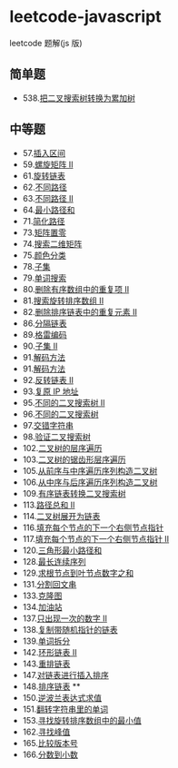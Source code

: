 # leetcode-javascript

leetcode 题解(js 版)

## 简单题

-   538.[把二叉搜索树转换为累加树](https://github.com/tofuchen94/leetcode-javascript/blob/master/src/problem538/Solution.js)

## 中等题

-   57.[插入区间](https://github.com/tofuchen94/leetcode-javascript/blob/master/src/problem57/Solution.js)
-   59.[螺旋矩阵 II](https://github.com/tofuchen94/leetcode-javascript/blob/master/src/problem59/Solution.js)
-   61.[旋转链表](https://github.com/tofuchen94/leetcode-javascript/blob/master/src/problem61/Solution.js)
-   62.[不同路径](https://github.com/tofuchen94/leetcode-javascript/blob/master/src/problem62/Solution.js)
-   63.[不同路径 II](https://github.com/tofuchen94/leetcode-javascript/blob/master/src/problem63/Solution.js)
-   64.[最小路径和](https://github.com/tofuchen94/leetcode-javascript/blob/master/src/problem64/Solution.js)
-   71.[简化路径](https://github.com/tofuchen94/leetcode-javascript/blob/master/src/problem71/Solution.js)
-   73.[矩阵置零](https://github.com/tofuchen94/leetcode-javascript/blob/master/src/problem73/Solution.js)
-   74.[搜索二维矩阵](https://github.com/tofuchen94/leetcode-javascript/blob/master/src/problem74/Solution.js)
-   75.[颜色分类](https://github.com/tofuchen94/leetcode-javascript/blob/master/src/problem75/Solution.js)
-   78.[子集](https://github.com/tofuchen94/leetcode-javascript/blob/master/src/problem78/Solution.js)
-   79.[单词搜索](https://github.com/tofuchen94/leetcode-javascript/blob/master/src/problem79/Solution.js)
-   80.[删除有序数组中的重复项 II](https://github.com/tofuchen94/leetcode-javascript/blob/master/src/problem80/Solution.js)
-   81.[搜索旋转排序数组 II](https://github.com/tofuchen94/leetcode-javascript/blob/master/src/problem81/Solution.js)
-   82.[删除排序链表中的重复元素 II](https://github.com/tofuchen94/leetcode-javascript/blob/master/src/problem82/Solution.js)
-   86.[分隔链表](https://github.com/tofuchen94/leetcode-javascript/blob/master/src/problem86/Solution.js)
-   89.[格雷编码](https://github.com/tofuchen94/leetcode-javascript/blob/master/src/problem89/Solution.js)
-   90.[子集 II](https://github.com/tofuchen94/leetcode-javascript/blob/master/src/problem90/Solution.js)
-   91.[解码方法](https://github.com/tofuchen94/leetcode-javascript/blob/master/src/problem91/Solution.js)
-   91.[解码方法](https://github.com/tofuchen94/leetcode-javascript/blob/master/src/problem91/Solution.js)
-   92.[反转链表 II](https://github.com/tofuchen94/leetcode-javascript/blob/master/src/problem92/Solution.js)
-   93.[复原 IP 地址](https://github.com/tofuchen94/leetcode-javascript/blob/master/src/problem93/Solution.js)
-   95.[不同的二叉搜索树 II](https://github.com/tofuchen94/leetcode-javascript/blob/master/src/problem95/Solution.js)
-   96.[不同的二叉搜索树](https://github.com/tofuchen94/leetcode-javascript/blob/master/src/problem96/Solution.js)
-   97.[交错字符串](https://github.com/tofuchen94/leetcode-javascript/blob/master/src/problem97/Solution.js)
-   98.[验证二叉搜索树](https://github.com/tofuchen94/leetcode-javascript/blob/master/src/problem98/Solution.js)
-   102.[二叉树的层序遍历](https://github.com/tofuchen94/leetcode-javascript/blob/master/src/problem102/Solution.js)
-   103.[二叉树的锯齿形层序遍历](https://github.com/tofuchen94/leetcode-javascript/blob/master/src/problem103/Solution.js)
-   105.[从前序与中序遍历序列构造二叉树](https://github.com/tofuchen94/leetcode-javascript/blob/master/src/problem105/Solution.js)
-   106.[从中序与后序遍历序列构造二叉树](https://github.com/tofuchen94/leetcode-javascript/blob/master/src/problem106/Solution.js)
-   109.[有序链表转换二叉搜索树](https://github.com/tofuchen94/leetcode-javascript/blob/master/src/problem109/Solution.js)
-   113.[路径总和 II](https://github.com/tofuchen94/leetcode-javascript/blob/master/src/problem113/Solution.js)
-   114.[二叉树展开为链表](https://github.com/tofuchen94/leetcode-javascript/blob/master/src/problem114/Solution.js)
-   116.[填充每个节点的下一个右侧节点指针](https://github.com/tofuchen94/leetcode-javascript/blob/master/src/problem116/Solution.js)
-   117.[填充每个节点的下一个右侧节点指针 II](https://github.com/tofuchen94/leetcode-javascript/blob/master/src/problem117/Solution.js)
-   120.[三角形最小路径和](https://github.com/tofuchen94/leetcode-javascript/blob/master/src/problem120/Solution.js)
-   128.[最长连续序列](https://github.com/tofuchen94/leetcode-javascript/blob/master/src/problem128/Solution.js)
-   129.[求根节点到叶节点数字之和](https://github.com/tofuchen94/leetcode-javascript/blob/master/src/problem129/Solution.js)
-   131.[分割回文串](https://github.com/tofuchen94/leetcode-javascript/blob/master/src/problem131/Solution.js)
-   133.[克隆图](https://github.com/tofuchen94/leetcode-javascript/blob/master/src/problem133/Solution.js)
-   134.[加油站](https://github.com/tofuchen94/leetcode-javascript/blob/master/src/problem134/Solution.js)
-   137.[只出现一次的数字 II](https://github.com/tofuchen94/leetcode-javascript/blob/master/src/problem137/Solution.js)
-   138.[复制带随机指针的链表](https://github.com/tofuchen94/leetcode-javascript/blob/master/src/problem138/Solution.js)
-   139.[单词拆分](https://github.com/tofuchen94/leetcode-javascript/blob/master/src/problem139/Solution.js)
-   142.[环形链表 II](https://github.com/tofuchen94/leetcode-javascript/blob/master/src/problem142/Solution.js)
-   143.[重排链表](https://github.com/tofuchen94/leetcode-javascript/blob/master/src/problem143/Solution.js)
-   147.[对链表进行插入排序](https://github.com/tofuchen94/leetcode-javascript/blob/master/src/problem147/Solution.js)
-   148.[排序链表](https://github.com/tofuchen94/leetcode-javascript/blob/master/src/problem148/Solution.js) \*\*
-   150.[逆波兰表达式求值](https://github.com/tofuchen94/leetcode-javascript/blob/master/src/problem150/Solution.js)
-   151.[翻转字符串里的单词](https://github.com/tofuchen94/leetcode-javascript/blob/master/src/problem151/Solution.js)
-   153.[寻找旋转排序数组中的最小值](https://github.com/tofuchen94/leetcode-javascript/blob/master/src/problem153/Solution.js)
-   162.[寻找峰值](https://github.com/tofuchen94/leetcode-javascript/blob/master/src/problem162/Solution.js)
-   165.[比较版本号](https://github.com/tofuchen94/leetcode-javascript/blob/master/src/problem165/Solution.js)
-   166.[分数到小数](https://github.com/tofuchen94/leetcode-javascript/blob/master/src/problem166/Solution.js)
